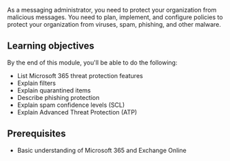 As a messaging administrator, you need to protect your organization from malicious messages. You need to plan, implement, and configure policies to protect your organization from viruses, spam, phishing, and other malware.

## Learning objectives
By the end of this module, you'll be able to do the following:

- List Microsoft 365 threat protection features
- Explain filters
- Explain quarantined items
- Describe phishing protection
- Explain spam confidence levels (SCL)
- Explain Advanced Threat Protection (ATP) 

## Prerequisites
 - Basic understanding of Microsoft 365 and Exchange Online
